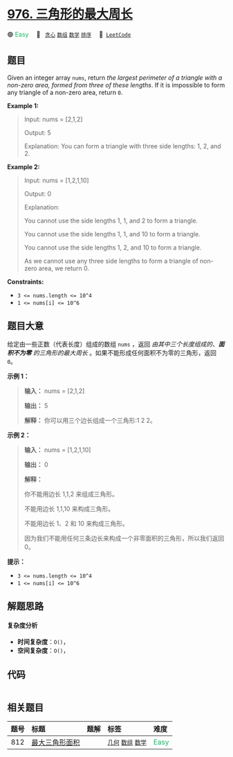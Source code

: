 # [976. 三角形的最大周长](https://leetcode.com/problems/largest-perimeter-triangle)

🟢 <font color=#15bd66>Easy</font>&emsp; 🔖&ensp; [`贪心`](/tag/greedy.md) [`数组`](/tag/array.md) [`数学`](/tag/math.md) [`排序`](/tag/sorting.md)&emsp; 🔗&ensp;[`LeetCode`](https://leetcode.com/problems/largest-perimeter-triangle)

## 题目

Given an integer array `nums`, return _the largest perimeter of a triangle
with a non-zero area, formed from three of these lengths_. If it is impossible
to form any triangle of a non-zero area, return `0`.



**Example 1:**

> Input: nums = [2,1,2]
> 
> Output: 5
> 
> Explanation: You can form a triangle with three side lengths: 1, 2, and 2.

**Example 2:**

> Input: nums = [1,2,1,10]
> 
> Output: 0
> 
> Explanation: 
> 
> You cannot use the side lengths 1, 1, and 2 to form a triangle.
> 
> You cannot use the side lengths 1, 1, and 10 to form a triangle.
> 
> You cannot use the side lengths 1, 2, and 10 to form a triangle.
> 
> As we cannot use any three side lengths to form a triangle of non-zero area, we return 0.

**Constraints:**

  * `3 <= nums.length <= 10^4`
  * `1 <= nums[i] <= 10^6`


## 题目大意

给定由一些正数（代表长度）组成的数组 `nums` ，返回 _由其中三个长度组成的、**面积不为零** 的三角形的最大周长_
。如果不能形成任何面积不为零的三角形，返回 `0`。



**示例 1：**

> 
> 
> 
> 
> 
> **输入：** nums = [2,1,2]
> 
> **输出：** 5
> 
> **解释：** 你可以用三个边长组成一个三角形:1 2 2。
> 
> 

**示例 2：**

> 
> 
> 
> 
> 
> **输入：** nums = [1,2,1,10]
> 
> **输出：** 0
> 
> **解释：**
> 
> 你不能用边长 1,1,2 来组成三角形。
> 
> 不能用边长 1,1,10 来构成三角形。
> 
> 不能用边长 1、2 和 10 来构成三角形。
> 
> 因为我们不能用任何三条边长来构成一个非零面积的三角形，所以我们返回 0。



**提示：**

  * `3 <= nums.length <= 10^4`
  * `1 <= nums[i] <= 10^6`


## 解题思路

#### 复杂度分析

- **时间复杂度**：`O()`，
- **空间复杂度**：`O()`，

## 代码

```javascript

```

## 相关题目

<!-- prettier-ignore -->
| 题号 | 标题 | 题解 | 标签 | 难度 |
| :------: | :------ | :------: | :------ | :------ |
| 812 | [最大三角形面积](https://leetcode.com/problems/largest-triangle-area) |  |  [`几何`](/tag/geometry.md) [`数组`](/tag/array.md) [`数学`](/tag/math.md) | <font color=#15bd66>Easy</font> |